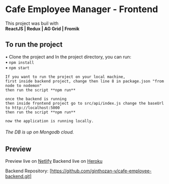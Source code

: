 # Cafe Employee Manager - Frontend
This project was buil with <br /> 
**ReactJS | Redux | AG Grid | Fromik**

## To run the project

• Clone the project and In the project directory, you can run: <br />
• `npm install` <br />
• `npm start`

```
If you want to run the project on your local machine, 
first inside backend project, change then line 8 in package.json "from node to nodemon"
then run the script **npm run**

once the backend is running
then inside frontend project go to src/api/index.js change the baseUrl to http://localhost:5000
then run the script **npm run**

now the application is running locally.
```
###### The DB is up on Mongodb cloud.

## Preview

Preview live on [Netlify](https://calculate-everything.netlify.app/)
Backend live on [Heroku](https://cafe-employee.herokuapp.com/)

Backend Repository: [https://github.com/ginthozan-v/cafe-employee-backend.git]
